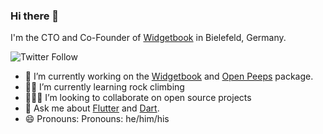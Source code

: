 ### Hi there 👋

I'm the CTO and Co-Founder of [Widgetbook](https://www.widgetbook.io/) in Bielefeld, Germany.

![Twitter Follow](https://img.shields.io/twitter/follow/jens_hor?label=jenshor&logo=twitter&style=flat-square)
- 🔭 I’m currently working on the [Widgetbook](https://github.com/widgetbook/widgetbook) and [Open Peeps](https://pub.dev/packages/open_peeps) package.
- 🧗🏻 I’m currently learning rock climbing
- 👨🏼‍💻 I’m looking to collaborate on open source projects
- 💬 Ask me about [Flutter](https://flutter.dev/) and [Dart](https://dart.dev/).
- 😄 Pronouns: Pronouns: he/him/his
